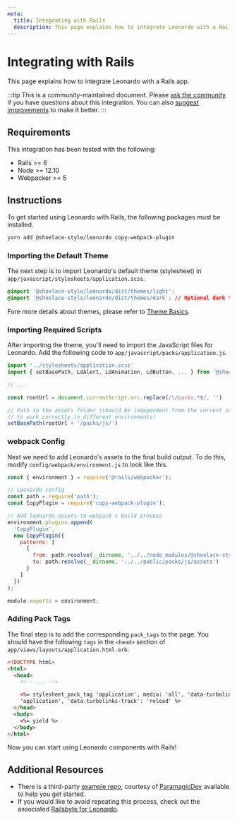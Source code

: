 ```yaml
---
meta:
  title: Integrating with Rails
  description: This page explains how to integrate Leonardo with a Rails app.
---
```


# Integrating with Rails

This page explains how to integrate Leonardo with a Rails app.

:::tip
This is a community-maintained document. Please [ask the community](/resources/community) if you have questions about this integration. You can also [suggest improvements](https://github.com/leonardo-design-system/leonardo/blob/next/docs/tutorials/integrating-with-rails.md) to make it better.
:::

## Requirements

This integration has been tested with the following:

- Rails >= 6
- Node >= 12.10
- Webpacker >= 5

## Instructions

To get started using Leonardo with Rails, the following packages must be installed.

```bash
yarn add @shoelace-style/leonardo copy-webpack-plugin
```

### Importing the Default Theme

The next step is to import Leonardo's default theme (stylesheet) in `app/javascript/stylesheets/application.scss`.

```css
@import '@shoelace-style/leonardo/dist/themes/light';
@import '@shoelace-style/leonardo/dist/themes/dark'; // Optional dark theme
```

Fore more details about themes, please refer to [Theme Basics](/getting-started/themes#theme-basics).

### Importing Required Scripts

After importing the theme, you'll need to import the JavaScript files for Leonardo. Add the following code to `app/javascript/packs/application.js`.

```js
import '../stylesheets/application.scss'
import { setBasePath, LdAlert, LdAnimation, LdButton, ... } from '@shoelace-style/leonardo'

// ...

const rootUrl = document.currentScript.src.replace(/\/packs.*$/, '')

// Path to the assets folder (should be independent from the current script source path
// to work correctly in different environments)
setBasePath(rootUrl + '/packs/js/')
```

### webpack Config

Next we need to add Leonardo's assets to the final build output. To do this, modify `config/webpack/environment.js` to look like this.

```js
const { environment } = require('@rails/webpacker');

// Leonardo config
const path = require('path');
const CopyPlugin = require('copy-webpack-plugin');

// Add leonardo assets to webpack's build process
environment.plugins.append(
  'CopyPlugin',
  new CopyPlugin({
    patterns: [
      {
        from: path.resolve(__dirname, '../../node_modules/@shoelace-style/leonardo/dist/assets'),
        to: path.resolve(__dirname, '../../public/packs/js/assets')
      }
    ]
  })
);

module.exports = environment;
```

### Adding Pack Tags

The final step is to add the corresponding `pack_tags` to the page. You should have the following `tags` in the `<head>` section of `app/views/layouts/application.html.erb`.

```html
<!DOCTYPE html>
<html>
  <head>
    <!-- ... -->

    <%= stylesheet_pack_tag 'application', media: 'all', 'data-turbolinks-track': 'reload' %> <%= javascript_pack_tag
    'application', 'data-turbolinks-track': 'reload' %>
  </head>
  <body>
    <%= yield %>
  </body>
</html>
```

Now you can start using Leonardo components with Rails!

## Additional Resources

- There is a third-party [example repo](https://github.com/ParamagicDev/rails-leonardo-example), courtesy of [ParamagicDev](https://github.com/ParamagicDev) available to help you get started.
- If you would like to avoid repeating this process, check out the associated [Railsbyte for Leonardo](https://railsbytes.com/templates/X8BsEb).
